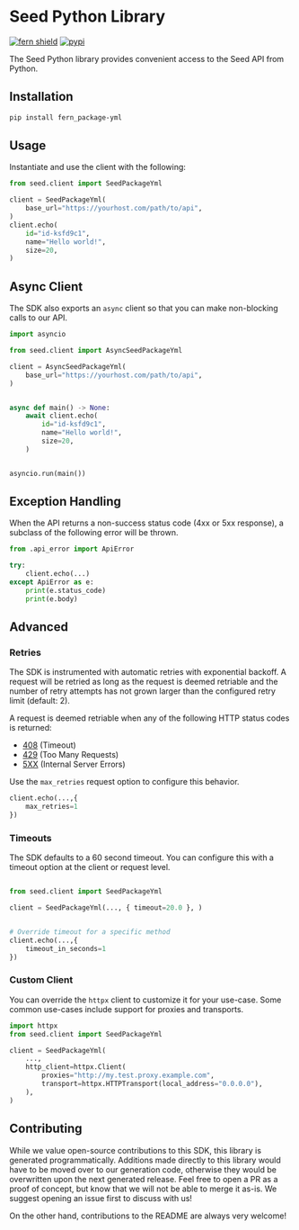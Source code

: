 # Seed Python Library

[![fern shield](https://img.shields.io/badge/%F0%9F%8C%BF-SDK%20generated%20by%20Fern-brightgreen)](https://github.com/fern-api/fern)
[![pypi](https://img.shields.io/pypi/v/fern_package-yml)](https://pypi.python.org/pypi/fern_package-yml)

The Seed Python library provides convenient access to the Seed API from Python.

## Installation

```sh
pip install fern_package-yml
```

## Usage

Instantiate and use the client with the following:

```python
from seed.client import SeedPackageYml

client = SeedPackageYml(
    base_url="https://yourhost.com/path/to/api",
)
client.echo(
    id="id-ksfd9c1",
    name="Hello world!",
    size=20,
)
```

## Async Client

The SDK also exports an `async` client so that you can make non-blocking calls to our API.

```python
import asyncio

from seed.client import AsyncSeedPackageYml

client = AsyncSeedPackageYml(
    base_url="https://yourhost.com/path/to/api",
)


async def main() -> None:
    await client.echo(
        id="id-ksfd9c1",
        name="Hello world!",
        size=20,
    )


asyncio.run(main())
```

## Exception Handling

When the API returns a non-success status code (4xx or 5xx response), a subclass of the following error
will be thrown.

```python
from .api_error import ApiError

try:
    client.echo(...)
except ApiError as e:
    print(e.status_code)
    print(e.body)
```

## Advanced

### Retries

The SDK is instrumented with automatic retries with exponential backoff. A request will be retried as long
as the request is deemed retriable and the number of retry attempts has not grown larger than the configured
retry limit (default: 2).

A request is deemed retriable when any of the following HTTP status codes is returned:

- [408](https://developer.mozilla.org/en-US/docs/Web/HTTP/Status/408) (Timeout)
- [429](https://developer.mozilla.org/en-US/docs/Web/HTTP/Status/429) (Too Many Requests)
- [5XX](https://developer.mozilla.org/en-US/docs/Web/HTTP/Status/500) (Internal Server Errors)

Use the `max_retries` request option to configure this behavior.

```python
client.echo(...,{
    max_retries=1
})
```

### Timeouts

The SDK defaults to a 60 second timeout. You can configure this with a timeout option at the client or request level.

```python

from seed.client import SeedPackageYml

client = SeedPackageYml(..., { timeout=20.0 }, )


# Override timeout for a specific method
client.echo(...,{
    timeout_in_seconds=1
})
```

### Custom Client

You can override the `httpx` client to customize it for your use-case. Some common use-cases include support for proxies
and transports.
```python
import httpx
from seed.client import SeedPackageYml

client = SeedPackageYml(
    ...,
    http_client=httpx.Client(
        proxies="http://my.test.proxy.example.com",
        transport=httpx.HTTPTransport(local_address="0.0.0.0"),
    ),
)
```

## Contributing

While we value open-source contributions to this SDK, this library is generated programmatically.
Additions made directly to this library would have to be moved over to our generation code,
otherwise they would be overwritten upon the next generated release. Feel free to open a PR as
a proof of concept, but know that we will not be able to merge it as-is. We suggest opening
an issue first to discuss with us!

On the other hand, contributions to the README are always very welcome!

